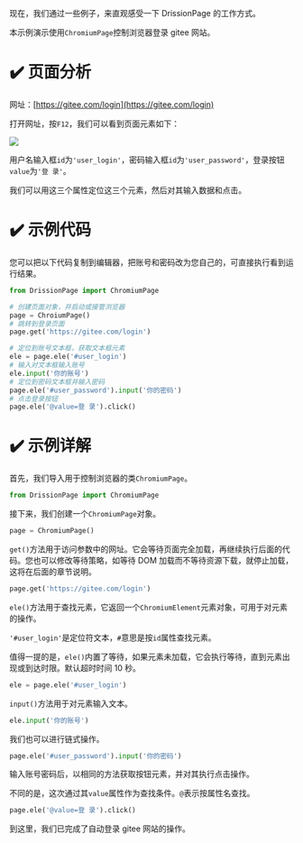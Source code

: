 现在，我们通过一些例子，来直观感受一下 DrissionPage 的工作方式。

本示例演示使用`ChromiumPage`控制浏览器登录 gitee 网站。

# ✔️ 页面分析

网址：[https://gitee.com/login](https://gitee.com/login)

打开网址，按`F12`，我们可以看到页面元素如下：

![](https://gitee.com/g1879/DrissionPage/raw/master/docs/imgs/gitee_1.jpg)

用户名输入框`id`为`'user_login'`，密码输入框`id`为`'user_password'`，登录按钮`value`为`'登 录'`。

我们可以用这三个属性定位这三个元素，然后对其输入数据和点击。

# ✔️ 示例代码

您可以把以下代码复制到编辑器，把账号和密码改为您自己的，可直接执行看到运行结果。

```python
from DrissionPage import ChromiumPage

# 创建页面对象，并启动或接管浏览器
page = ChroiumPage()
# 跳转到登录页面
page.get('https://gitee.com/login')

# 定位到账号文本框，获取文本框元素
ele = page.ele('#user_login')
# 输入对文本框输入账号
ele.input('你的账号')
# 定位到密码文本框并输入密码
page.ele('#user_password').input('你的密码')
# 点击登录按钮
page.ele('@value=登 录').click()
```

# ✔️ 示例详解

首先，我们导入用于控制浏览器的类`ChromiumPage`。

```python
from DrissionPage import ChromiumPage
```

接下来，我们创建一个`ChromiumPage`对象。

```python
page = ChromiumPage()
```

`get()`方法用于访问参数中的网址。它会等待页面完全加载，再继续执行后面的代码。您也可以修改等待策略，如等待 DOM 加载而不等待资源下载，就停止加载，这将在后面的章节说明。

```python
page.get('https://gitee.com/login')
```

`ele()`方法用于查找元素，它返回一个`ChromiumElement`元素对象，可用于对元素的操作。

`'#user_login'`是定位符文本，`#`意思是按`id`属性查找元素。

值得一提的是，`ele()`内置了等待，如果元素未加载，它会执行等待，直到元素出现或到达时限。默认超时时间 10 秒。

```python
ele = page.ele('#user_login')
```

`input()`方法用于对元素输入文本。

```python
ele.input('你的账号')
```

我们也可以进行链式操作。

```python
page.ele('#user_password').input('你的密码')
```

输入账号密码后，以相同的方法获取按钮元素，并对其执行点击操作。

不同的是，这次通过其`value`属性作为查找条件。`@`表示按属性名查找。

```python
page.ele('@value=登 录').click()
```

到这里，我们已完成了自动登录 gitee 网站的操作。

